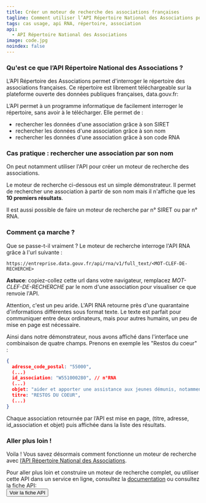 ```yaml
---
title: Créer un moteur de recherche des associations françaises
tagline: Comment utiliser l’API Répertoire National des Associations pour créer un moteur de recherche qui trouve le numéro RNA d'une associations ?
tags: cas usage, api RNA, répertoire, association
api:
  - API Répertoire National des Associations
image: code.jpg
noindex: false
---
```


### Qu'est ce que l’API Répertoire National des Associations ?

L’API Répertoire des Associations permet d'interroger le répertoire des associations françaises. Ce répertoire est librement téléchargeable sur la plateforme ouverte des données publiques françaises, <External href='data.gouv.fr'>data.gouv.fr</External>:

<Datagouv title='Répertoire National des Associations' productor='Ministère de l’Intérieur' href="https://www.data.gouv.fr/fr/datasets/repertoire-national-des-associations/">

L’API permet à un programme informatique de facilement interroger le répertoire, sans avoir à le télécharger. Elle permet de :

- rechercher les données d'une association grâce à son SIRET
- rechercher les données d'une association grâce à son nom
- rechercher les données d'une association grâce à son code RNA

### Cas pratique : rechercher une association par son nom

On peut notamment utiliser l'API pour créer un moteur de recherche des associations.

Le moteur de recherche ci-dessous est un simple démonstrateur. Il permet de rechercher une association à partir de son nom mais il n'affiche que les <b>10 premiers résultats</b>.

Il est aussi possible de faire un moteur de recherche par n° SIRET ou par n° RNA.

<ApiRnaWidget />

### Comment ça marche ?

Que se passe-t-il vraiment ? Le moteur de recherche interroge l'API RNA grâce à l'url suivante :

`https://entreprise.data.gouv.fr/api/rna/v1/full_text/<MOT-CLEF-DE-RECHERCHE>`

**Astuce**: copiez-collez cette url dans votre navigateur, remplacez _MOT-CLEF-DE-RECHERCHE_ par le nom d'une association pour visualiser ce que renvoie l'API.

Attention, c'est un peu aride. L'API RNA retourne près d'une quarantaine d'informations différentes sous format texte. Le texte est parfait pour communiquer entre deux ordinateurs, mais pour autres humains, un peu de mise en page est nécessaire.

Ainsi dans notre démonstrateur, nous avons affiché dans l'interface une combinaison de quatre champs. Prenons en exemple <External href='https://entreprise.data.gouv.fr/api/rna/v1/full_text/restos%20du%20coeur'>les "Restos du coeur"</External> :

```json
{
  adresse_code_postal: "55000",
  (...)
  id_association: "W551000280", // n°RNA
  (...)
  objet: "aider et apporter une assistance aux jeunes démunis, notamment dans le domaine alimentaire.",
  titre: "RESTOS DU COEUR",
  (...)
}
```

Chaque association retournée par l’API est mise en page, (titre, adresse, id_association et objet) puis affichée dans la liste des résultats.

### Aller plus loin !

Voila ! Vous savez désormais comment fonctionne un moteur de recherche avec [l’API Répertoire National des Associations](/les-api/api_rna).

Pour aller plus loin et construire un moteur de recherche complet, ou utiliser cette API dans un service en ligne, consultez la [documentation](/documentation/api_rna) ou consultez la fiche API:
<br/>
<Button href="/les-api/api_rna">Voir la fiche API</Button>
